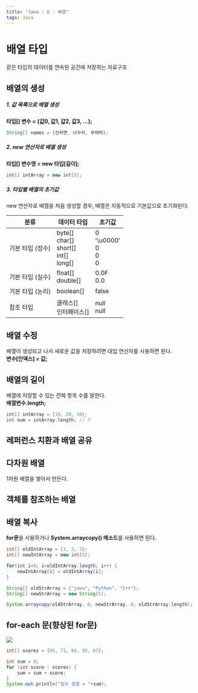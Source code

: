```yaml
---
title: "Java : 6 - 배열"
tags: Java
---
```






# 배열 타입

같은 타입의 데이터를 연속된 공간에 저장하는 자료구조

## 배열의 생성

##### 1. 값 목록으로 배열 생성

**타입[] 변수 = {값0, 값1, 값2, 값3, ...};**

```java
String[] names = {신라면, 너구리, 무파마};
```



##### 2. new 연산자로 배열 생성

**타입[] 변수명 = new 타입[길이];**

```java
int[] intArray = new int[5];
```



##### 3. 타입별 배열의 초기값

new 연산자로 배열을 처음 생성할 경우, 배열은 자동적으로 기본값으로 초기화된다.

| 분류             | 데이터 타입                                    | 초기값                       |
| ---------------- | ---------------------------------------------- | ---------------------------- |
| 기본 타입 (정수) | byte[]<br>char[]<br>short[]<br>int[]<br>long[] | 0<br>'\u0000'<br>0<br>0<br>0 |
| 기본 타입 (실수) | float[]<br>double[]                            | 0.0F<br>0.0                  |
| 기본 타입 (논리) | boolean[]                                      | false                        |
| 참조 타입        | 클래스[]<br>인터페이스[]                       | null<br>null                 |



## 배열 수정

배열이 생성되고 나서 새로운 값을 저장하려면 대입 연산자를 사용하면 된다.<br>**변수[인덱스] = 값;**



## 배열의 길이

배열에 저장할 수 있는 전체 항목 수를 말한다.<br>**배열변수.length;**

```java
int[] intArray = {10, 20, 30};
int num = intArray.length; // 3
```



## 레퍼런스 치환과 배열 공유



## 다차원 배열

1차원 배열을 쌓아서 만든다.



## 객체를 참조하는 배열



## 배열 복사

**for문**을 사용하거나 **System.arraycopy() 메소드**를 사용하면 된다.

```java
int[] oldIntArray = {1, 2, 3};
int[] newIntArray = new int[5];

for(int i=0; i<oldIntArray.length; i++) {
    newIntArray[i] = oldIntArray[i];
}
```

```java
String[] oldStrArray = {"java", "Python", "C++"};
String[] newStrArray = new String[5];

System.arraycopy(oldStrArray, 0, newStrArray, 0, oldStrArray.length);
```



## for-each 문(향상된 for문)

![](https://img1.daumcdn.net/thumb/R720x0.q80/?scode=mtistory2&fname=http%3A%2F%2Fcfile23.uf.tistory.com%2Fimage%2F998523495B6169CB2D7157)

```java
int[] scores = {95, 71, 84, 93, 87};

int sum = 0; 
for (int score : scores) {
	sum = sum + score;
}
System.out.println("점수 총합 = "+sum);
```



